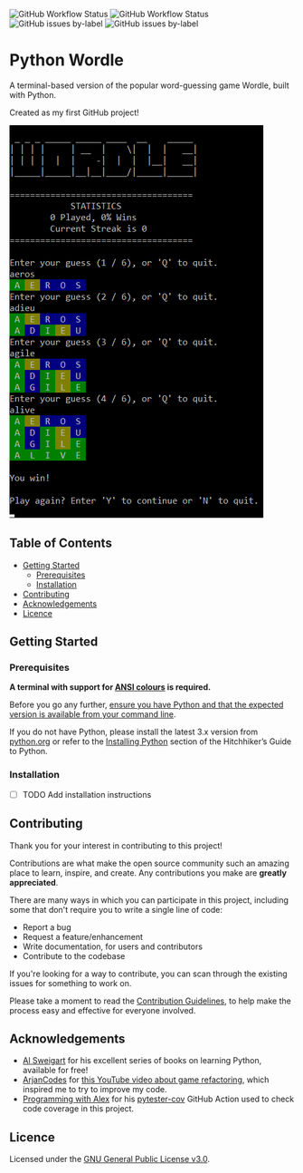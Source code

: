 ![GitHub Workflow Status](https://img.shields.io/github/workflow/status/TomJGooding/python-project-template/Python%20application/main)
![GitHub Workflow Status](https://img.shields.io/github/workflow/status/TomJGooding/python-project-template/pytester-cov%20workflow/main?label=coverage)
![GitHub issues by-label](https://img.shields.io/github/issues/TomJGooding/python-project-template/bug?label=bug%20reports)
![GitHub issues by-label](https://img.shields.io/github/issues/TomJGooding/python-project-template/enhancement?label=feature%20requests)

# Python Wordle

A terminal-based version of the popular word-guessing game Wordle, built with Python. 

Created as my first GitHub project!

![screenshot](assets/images/python-wordle-screenshot.png)

## Table of Contents

- [Getting Started](#getting-started)
  - [Prerequisites](#prerequisites)
  - [Installation](#installation)
- [Contributing](#contributing)
- [Acknowledgements](#acknowledgements)
- [Licence](#licence)


## Getting Started

### Prerequisites

**A terminal with support for [ANSI colours](https://en.wikipedia.org/wiki/ANSI_escape_code#Colors) is required.**

Before you go any further, [ensure you have Python and that the expected version is available from your command line](https://packaging.python.org/en/latest/tutorials/installing-packages/#ensure-you-can-run-python-from-the-command-line).

If you do not have Python, please install the latest 3.x version from [python.org](https://www.python.org/) or refer to the [Installing Python](https://docs.python-guide.org/starting/installation/#installation) section of the Hitchhiker’s Guide to Python.

### Installation

- [ ] TODO Add installation instructions

## Contributing

Thank you for your interest in contributing to this project!

Contributions are what make the open source community such an amazing place to learn, inspire, and create. Any contributions you make are **greatly appreciated**.

There are many ways in which you can participate in this project, including some that don't require you to write a single line of code:

- Report a bug
- Request a feature/enhancement
- Write documentation, for users and contributors
- Contribute to the codebase

If you're looking for a way to contribute, you can scan through the existing issues for something to work on.

Please take a moment to read the [Contribution Guidelines](CONTRIBUTING.md), to help make the process easy and effective for everyone involved.

## Acknowledgements

<!---
If you used any third-party assets that require attribution, list the creators with links to their primary web presence in this section.

If you followed tutorials, include links to those here as well.
-->

- [Al Sweigart](https://inventwithpython.com/) for his excellent series of books on learning Python, available for free!
- [ArjanCodes](https://www.youtube.com/channel/UCVhQ2NnY5Rskt6UjCUkJ_DA) for [this YouTube video about game refactoring](https://www.youtube.com/watch?v=Cs9aDesDORc), which inspired me to try to improve my code.
- [Programming with Alex](https://www.youtube.com/channel/UCTebDgj-GzOh3zo9Xf1vO4A/) for his [pytester-cov](https://github.com/marketplace/actions/pytester-cov) GitHub Action used to check code coverage in this project.

## Licence

Licensed under the [GNU General Public License v3.0](LICENSE).
